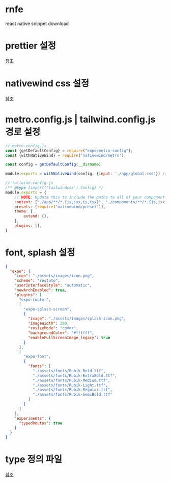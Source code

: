 # rnfe

react native snippet download

# prettier 설정

[참조](https://www.jetbrains.com/help/webstorm/prettier.html#ws_prettier_configuration_automatic)

# nativewind css 설정

[참조](https://www.nativewind.dev/getting-started/installation)

# metro.config.js | tailwind.config.js 경로 설정

```javascript
// metro.config.js
const {getDefaultConfig} = require("expo/metro-config");
const {withNativeWind} = require('nativewind/metro');

const config = getDefaultConfig(__dirname)

module.exports = withNativeWind(config, {input: './app/global.css'}) //이 부분 설정 해주기
```

```javascript
// tailwind.config.js
/** @type {import('tailwindcss').Config} */
module.exports = {
    // NOTE: Update this to include the paths to all of your component files.
    content: ["./app/**/*.{js,jsx,ts,tsx}", "./components/**/*.{js,jsx,ts,tsx}"], // 이 부분 설정
    presets: [require("nativewind/preset")],
    theme: {
        extend: {},
    },
    plugins: [],
}
```

# font, splash 설정

```json
{
  "expo": {
    "icon": "./assets/images/icon.png",
    "scheme": "restate",
    "userInterfaceStyle": "automatic",
    "newArchEnabled": true,
    "plugins": [
      "expo-router",
      [
        "expo-splash-screen",
        {
          "image": "./assets/images/splash-icon.png",
          "imageWidth": 200,
          "resizeMode": "cover",
          "backgroundColor": "#ffffff",
          "enableFullScreenImage_legacy": true
        }
      ],
      [
        "expo-font",
        {
          "fonts": [
            "./assets/fonts/Rubik-Bold.ttf",
            "./assets/fonts/Rubik-ExtraBold.ttf",
            "./assets/fonts/Rubik-Medium.ttf",
            "./assets/fonts/Rubik-Light.ttf",
            "./assets/fonts/Rubik-Regular.ttf",
            "./assets/fonts/Rubik-SemiBold.ttf"
          ]
        }
      ]
    ],
    "experiments": {
      "typedRoutes": true
    }
  }
}
```

# type 정의 파일

[참조](https://www.codeit.kr/tutorials/90/%ED%83%80%EC%9E%85%20%EC%A0%95%EC%9D%98(d.ts)%20%ED%8C%8C%EC%9D%BC%EC%9D%B4%20%EB%AD%94%EA%B0%80%EC%9A%94%3F)
